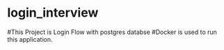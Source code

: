 # login_interview
#This Project is Login Flow with postgres databse
#Docker is used to run this application.
